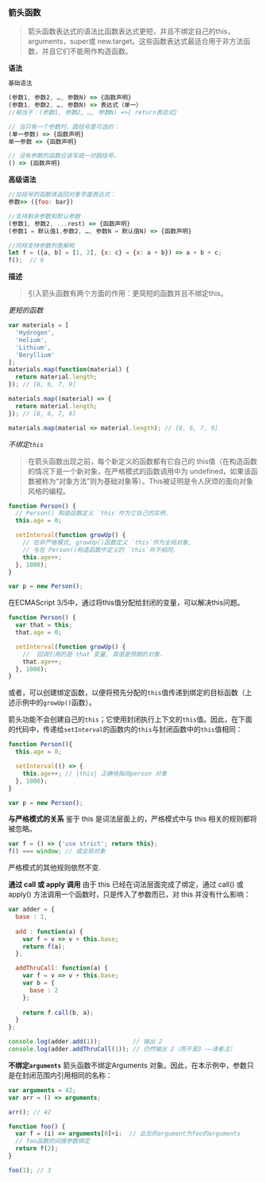 ### 箭头函数
>箭头函数表达式的语法比函数表达式更短，并且不绑定自己的this，arguments，super或 new.target。这些函数表达式最适合用于非方法函数，并且它们不能用作构造函数。

**语法**

```javascript
基础语法

(参数1, 参数2, …, 参数N) => {函数声明}
(参数1, 参数2, …, 参数N) => 表达式（单一）
//相当于：(参数1, 参数2, …, 参数N) =>{ return表达式}

// 当只有一个参数时，圆括号是可选的：
(单一参数) => {函数声明}
单一参数 => {函数声明}

// 没有参数的函数应该写成一对圆括号。
() => {函数声明}
```
**高级语法**

```javascript
//加括号的函数体返回对象字面表达式：
参数=> ({foo: bar})

//支持剩余参数和默认参数
(参数1, 参数2, ...rest) => {函数声明}
(参数1 = 默认值1,参数2, …, 参数N = 默认值N) => {函数声明}

//同样支持参数列表解构
let f = ([a, b] = [1, 2], {x: c} = {x: a + b}) => a + b + c;
f();  // 6

```

**描述**
>引入箭头函数有两个方面的作用：更简短的函数并且不绑定this。

*更短的函数*

```javascript
var materials = [
  'Hydrogen',
  'Helium',
  'Lithium',
  'Beryllium'
];
materials.map(function(material) { 
  return material.length; 
}); // [8, 6, 7, 9]

materials.map((material) => {
  return material.length;
}); // [8, 6, 7, 9]

materials.map(material => material.length); // [8, 6, 7, 9]
```
*不绑定`this`*
>在箭头函数出现之前，每个新定义的函数都有它自己的 this值（在构造函数的情况下是一个新对象，在严格模式的函数调用中为 undefined，如果该函数被称为“对象方法”则为基础对象等）。This被证明是令人厌烦的面向对象风格的编程。

```javascript
function Person() {
  // Person() 构造函数定义 `this`作为它自己的实例.
  this.age = 0;

  setInterval(function growUp() {
    // 在非严格模式, growUp()函数定义 `this`作为全局对象, 
    // 与在 Person()构造函数中定义的 `this`并不相同.
    this.age++;
  }, 1000);
}

var p = new Person();
```
在ECMAScript 3/5中，通过将this值分配给封闭的变量，可以解决this问题。

```javascript
function Person() {
  var that = this;
  that.age = 0;

  setInterval(function growUp() {
    //  回调引用的是`that`变量, 其值是预期的对象. 
    that.age++;
  }, 1000);
}

```
或者，可以创建绑定函数，以便将预先分配的`this`值传递到绑定的目标函数（上述示例中的`growUp()`函数）。

箭头功能不会创建自己的`this`；它使用封闭执行上下文的`this`值。因此，在下面的代码中，传递给`setInterval`的函数内的`this`与封闭函数中的`this`值相同：

```javascript
function Person(){
  this.age = 0;

  setInterval(() => {
    this.age++; // |this| 正确地指向person 对象
  }, 1000);
}

var p = new Person();
```
**与严格模式的关系**
鉴于 this 是词法层面上的，严格模式中与 this 相关的规则都将被忽略。

```javascript
var f = () => {'use strict'; return this};
f() === window; // 或全局对象
```
严格模式的其他规则依然不变.

**通过 call 或 apply 调用**
由于 this 已经在词法层面完成了绑定，通过 call() 或 apply() 方法调用一个函数时，只是传入了参数而已，对 this 并没有什么影响：

```javascript
var adder = {
  base : 1,
    
  add : function(a) {
    var f = v => v + this.base;
    return f(a);
  },

  addThruCall: function(a) {
    var f = v => v + this.base;
    var b = {
      base : 2
    };
            
    return f.call(b, a);
  }
};

console.log(adder.add(1));         // 输出 2
console.log(adder.addThruCall(1)); // 仍然输出 2（而不是3 ——译者注）

```
**不绑定`arguments`**
箭头函数不绑定Arguments 对象。因此，在本示例中，参数只是在封闭范围内引用相同的名称：

```javascript
var arguments = 42;
var arr = () => arguments;

arr(); // 42

function foo() {
  var f = (i) => arguments[0]+i;  // 此处的argument为foo的arguments
  // foo函数的间接参数绑定
  return f(2);
}

foo(1); // 3
```






























